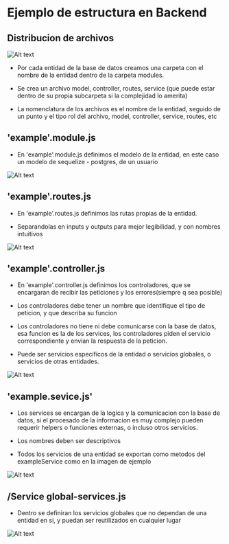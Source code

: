 # Ejemplo de estructura en Backend

## Distribucion de archivos

![Alt text](image.png)

- Por cada entidad de la base de datos creamos una carpeta con el nombre de la entidad dentro de la carpeta modules.

- Se crea un archivo model, controller, routes, service (que puede estar dentro de su propia subcarpeta si la complejidad lo amerita)

- La nomenclatura de los archivos es el nombre de la entidad, seguido de un punto y el tipo rol del archivo, model, controller, service, routes, etc

## 'example'.module.js

- En 'example'.module.js definimos el modelo de la entidad, en este caso un modelo de sequelize - postgres, de un usuario

![Alt text](image-1.png)

## 'example'.routes.js

- En 'example'.routes.js definimos las rutas propias de la entidad.

- Separandolas en inputs y outputs para mejor legibilidad, y con nombres intuitivos

![Alt text](image-2.png)

## 'example'.controller.js

- En 'example'.controller.js definimos los controladores, que se encargaran de recibir las peticiones y los errores(siempre q sea posible)

- Los controladores debe tener un nombre que identifique el tipo de peticion, y que describa su funcion

- Los controladores no tiene ni debe comunicarse con la base de datos, esa funcion es la de los services,
  los controladores piden el servicio correspondiente y envian la respuesta de la peticion.

- Puede ser servicios especificos de la entidad o servicios globales, o servicios de otras entidades.

![Alt text](image-3.png)

## 'example.sevice.js'

- Los services se encargan de la logica y la comunicacion con la base de datos, si el procesado de la informacion es muy complejo pueden requerir helpers o funciones externas, o incluso otros servicios.

- Los nombres deben ser descriptivos

- Todos los servicios de una entidad se exportan como metodos del exampleService como en la imagen de ejemplo

![Alt text](image-4.png)

## /Service global-services.js

- Dentro se definiran los servicios globales que no dependan de una entidad en si, y puedan ser reutilizados en cualquier lugar

![Alt text](image-5.png)
